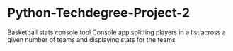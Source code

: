 # Python-Techdegree-Project-2
Basketball stats console tool 
Console app splitting players in a list across a given number of teams and displaying stats for the teams 
